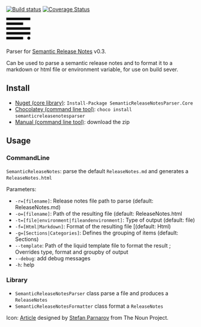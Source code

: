 [![Build status](https://ci.appveyor.com/api/projects/status/6h723a3g2e99r6on?svg=true)](https://ci.appveyor.com/project/laedit/semanticreleasenotesparser) [![Coverage Status](https://coveralls.io/repos/laedit/SemanticReleaseNotesParser/badge.svg?branch=master)](https://coveralls.io/r/laedit/SemanticReleaseNotesParser?branch=master)
 

![Project icon](icon.png)

Parser for [Semantic Release Notes](http://www.semanticreleasenotes.org/) v0.3.

Can be used to parse a semantic release notes and to format it to a markdown or html file or environment variable, for use on build sever.

## Install
 - [Nuget (core library)](https://www.nuget.org/packages/SemanticReleaseNotesParser.Core/): `Install-Package SemanticReleaseNotesParser.Core`
 - [Chocolatey (command line tool)](https://chocolatey.org/packages/semanticreleasenotesparser/): `choco install semanticreleasenotesparser`
 - [Manual (command line tool)](https://github.com/laedit/SemanticReleaseNotesParser/releases): download the zip

## Usage
### CommandLine
`SemanticReleaseNotes`: parse the default `ReleaseNotes.md` and generates a `ReleaseNotes.html`
 
Parameters:

 - `-r=[filename]`: Release notes file path to parse (default: ReleaseNotes.md)
 - `-o=[filename]`: Path of the resulting file (default: ReleaseNotes.html
 - `-t=[file|environment|fileandenvironment]`: Type of output (default: file)
 - `-f=[Html|Markdown]`: Format of the resulting file [(default: Html)
 - `-g=[Sections|Categories]`: Defines the grouping of items (default: Sections)
 - `--template`: Path of the liquid template file to format the result ; Overrides type, format and groupby of output
 - `--debug`: add debug messages
 - `-h`: help

### Library
- `SemanticReleaseNotesParser` class parse a file and produces a `ReleaseNotes`
- `SemanticReleaseNotesFormatter` class format a `ReleaseNotes`

Icon: [Article](http://thenounproject.com/term/article/16591/) designed by [Stefan Parnarov](http://thenounproject.com/sapi/) from The Noun Project.
